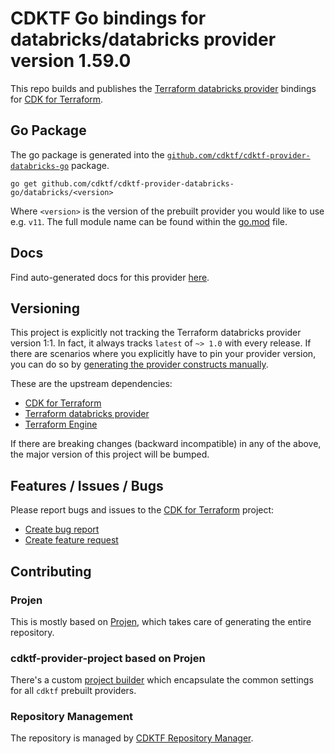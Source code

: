 # CDKTF Go bindings for databricks/databricks provider version 1.59.0

This repo builds and publishes the [Terraform databricks provider](https://registry.terraform.io/providers/databricks/databricks/1.59.0/docs) bindings for [CDK for Terraform](https://cdk.tf).

## Go Package

The go package is generated into the [`github.com/cdktf/cdktf-provider-databricks-go`](https://github.com/cdktf/cdktf-provider-databricks-go) package.

`go get github.com/cdktf/cdktf-provider-databricks-go/databricks/<version>`

Where `<version>` is the version of the prebuilt provider you would like to use e.g. `v11`. The full module name can be found
within the [go.mod](https://github.com/cdktf/cdktf-provider-databricks-go/blob/main/databricks/go.mod#L1) file.

## Docs

Find auto-generated docs for this provider [here](https://github.com/cdktf/cdktf-provider-databricks/blob/main/docs/API.go.md).


## Versioning

This project is explicitly not tracking the Terraform databricks provider version 1:1. In fact, it always tracks `latest` of `~> 1.0` with every release. If there are scenarios where you explicitly have to pin your provider version, you can do so by [generating the provider constructs manually](https://cdk.tf/imports).

These are the upstream dependencies:

* [CDK for Terraform](https://cdk.tf)
* [Terraform databricks provider](https://registry.terraform.io/providers/databricks/databricks/1.59.0)
* [Terraform Engine](https://terraform.io)

If there are breaking changes (backward incompatible) in any of the above, the major version of this project will be bumped.

## Features / Issues / Bugs

Please report bugs and issues to the [CDK for Terraform](https://cdk.tf) project:

* [Create bug report](https://cdk.tf/bug)
* [Create feature request](https://cdk.tf/feature)

## Contributing

### Projen

This is mostly based on [Projen](https://github.com/projen/projen), which takes care of generating the entire repository.

### cdktf-provider-project based on Projen

There's a custom [project builder](https://github.com/cdktf/cdktf-provider-project) which encapsulate the common settings for all `cdktf` prebuilt providers.


### Repository Management

The repository is managed by [CDKTF Repository Manager](https://github.com/cdktf/cdktf-repository-manager/).

